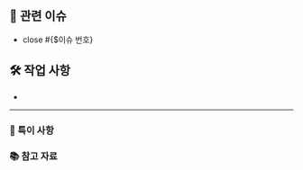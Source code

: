 ## 🚀 관련 이슈

<!-- 이슈 번호를 적고 이슈를 close 해주세요-->
<!--- ex) #이슈번호, #이슈번호 -->

- close #{$이슈 번호}

## 🛠️ 작업 사항

<!-- 작업한 내용을 적어주세요-->
- 

---
### 📌 특이 사항

<!-- 팀원이 알아야 할 사항을 적어주세요 -->
<!-- 논의해야할 부분이 있다면 적어주세요 -->

### 📚 참고 자료

<!--- 작업 시 참고한 자료를 공유해주세요 -->

